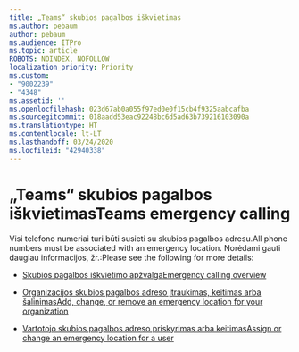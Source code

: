 ```yaml
---
title: „Teams“ skubios pagalbos iškvietimas
ms.author: pebaum
author: pebaum
ms.audience: ITPro
ms.topic: article
ROBOTS: NOINDEX, NOFOLLOW
localization_priority: Priority
ms.custom:
- "9002239"
- "4348"
ms.assetid: ''
ms.openlocfilehash: 023d67ab0a055f97ed0e0f15cb4f9325aabcafba
ms.sourcegitcommit: 018aadd53eac92248bc6d5ad63b739216103090a
ms.translationtype: HT
ms.contentlocale: lt-LT
ms.lasthandoff: 03/24/2020
ms.locfileid: "42940338"
---
```

# <a name="teams-emergency-calling"></a><span data-ttu-id="3e4e8-102">„Teams“ skubios pagalbos iškvietimas</span><span class="sxs-lookup"><span data-stu-id="3e4e8-102">Teams emergency calling</span></span>

<span data-ttu-id="3e4e8-103">Visi telefono numeriai turi būti susieti su skubios pagalbos adresu.</span><span class="sxs-lookup"><span data-stu-id="3e4e8-103">All phone numbers must be associated with an emergency location.</span></span> <span data-ttu-id="3e4e8-104">Norėdami gauti daugiau informacijos, žr.:</span><span class="sxs-lookup"><span data-stu-id="3e4e8-104">Please see the following for more details:</span></span>

- [<span data-ttu-id="3e4e8-105">Skubios pagalbos iškvietimo apžvalga</span><span class="sxs-lookup"><span data-stu-id="3e4e8-105">Emergency calling overview</span></span>](https://docs.microsoft.com/MicrosoftTeams/what-are-emergency-locations-addresses-and-call-routing)

- [<span data-ttu-id="3e4e8-106">Organizacijos skubios pagalbos adreso įtraukimas, keitimas arba šalinimas</span><span class="sxs-lookup"><span data-stu-id="3e4e8-106">Add, change, or remove an emergency location for your organization</span></span>](https://docs.microsoft.com/MicrosoftTeams/add-change-remove-emergency-location-organization)

- [<span data-ttu-id="3e4e8-107">Vartotojo skubios pagalbos adreso priskyrimas arba keitimas</span><span class="sxs-lookup"><span data-stu-id="3e4e8-107">Assign or change an emergency location for a user</span></span>](https://docs.microsoft.com/MicrosoftTeams/assign-change-emergency-location-user)
